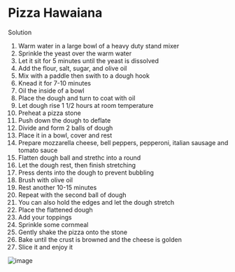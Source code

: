 # Pizza Hawaiana

Solution 
1. Warm water in a large bowl of a heavy duty stand mixer
2. Sprinkle the yeast over the warm water
3. Let it sit for 5 minutes until the yeast is dissolved
4. Add the flour, salt, sugar, and olive oil
5. Mix with a paddle then swith to a dough hook
6. Knead it for 7-10 minutes 
7. Oil the inside of a bowl
8. Place the dough and turn to coat with oil 
9. Let dough rise 1 1/2 hours at room temperature 
10. Preheat a pizza stone 
11. Push down the dough to deflate 
12. Divide and form 2 balls of dough 
13. Place it in a bowl, cover and rest 
14. Prepare mozzarella cheese, bell peppers, pepperoni, italian sausage and tomato sauce 
15. Flatten dough ball and strethc into a round 
16. Let the dough rest, then finish stretching 
17. Press dents into the dough to prevent bubbling 
18. Brush with olive oil 
19. Rest another 10-15 minutes 
20. Repeat with the second ball of dough 
21. You can also hold the edges and let the dough stretch
22. Place the flattened dough  
23. Add your toppings 
24. Sprinkle some cornmeal 
25. Gently shake the pizza onto the stone 
26. Bake until the crust is browned and the cheese is golden 
27. Slice it and enjoy it 

![image](https://user-images.githubusercontent.com/126510065/232595531-afaa70f3-cbee-4c77-b166-b4f0bee714bd.png)
